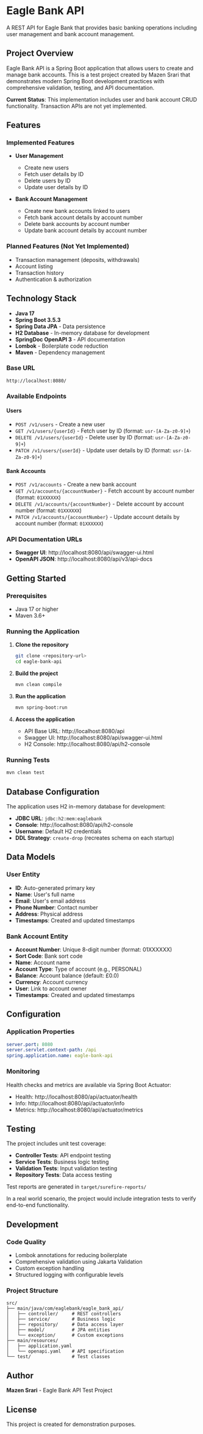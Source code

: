 # Eagle Bank API

A REST API for Eagle Bank that provides basic banking operations including user management and bank account management.

## Project Overview

Eagle Bank API is a Spring Boot application that allows users to create and manage bank accounts. This is a test project created by Mazen Srari that demonstrates modern Spring Boot development practices with comprehensive validation, testing, and API documentation.

**Current Status**: This implementation includes user and bank account CRUD functionality. Transaction APIs are not yet implemented.

## Features

### Implemented Features
- **User Management**
  - Create new users 
  - Fetch user details by ID
  - Delete users by ID
  - Update user details by ID
  
- **Bank Account Management**
  - Create new bank accounts linked to users
  - Fetch bank account details by account number
  - Delete bank accounts by account number
  - Update bank account details by account number

### Planned Features (Not Yet Implemented)
- Transaction management (deposits, withdrawals)
- Account listing
- Transaction history
- Authentication & authorization

## Technology Stack

- **Java 17**
- **Spring Boot 3.5.3**
- **Spring Data JPA** - Data persistence
- **H2 Database** - In-memory database for development
- **SpringDoc OpenAPI 3** - API documentation
- **Lombok** - Boilerplate code reduction
- **Maven** - Dependency management

### Base URL
```
http://localhost:8080/
```

### Available Endpoints

#### Users
- `POST /v1/users` - Create a new user
- `GET /v1/users/{userId}` - Fetch user by ID (format: `usr-[A-Za-z0-9]+`)
- `DELETE /v1/users/{userId}` - Delete user by ID (format: `usr-[A-Za-z0-9]+`)
- `PATCH /v1/users/{userId}` - Update user details by ID (format: `usr-[A-Za-z0-9]+`)

#### Bank Accounts
- `POST /v1/accounts` - Create a new bank account
- `GET /v1/accounts/{accountNumber}` - Fetch account by account number (format: `01XXXXXX`)
- `DELETE /v1/accounts/{accountNumber}` - Delete account by account number (format: `01XXXXXX`)
- `PATCH /v1/accounts/{accountNumber}` - Update account details by account number (format: `01XXXXXX`)

### API Documentation URLs
- **Swagger UI**: http://localhost:8080/api/swagger-ui.html
- **OpenAPI JSON**: http://localhost:8080/api/v3/api-docs

## Getting Started

### Prerequisites
- Java 17 or higher
- Maven 3.6+

### Running the Application

1. **Clone the repository**
   ```bash
   git clone <repository-url>
   cd eagle-bank-api
   ```

2. **Build the project**
   ```bash
   mvn clean compile
   ```

3. **Run the application**
   ```bash
   mvn spring-boot:run
   ```

4. **Access the application**
   - API Base URL: http://localhost:8080/api
   - Swagger UI: http://localhost:8080/api/swagger-ui.html
   - H2 Console: http://localhost:8080/api/h2-console

### Running Tests
```bash
mvn clean test
```

## Database Configuration

The application uses H2 in-memory database for development:

- **JDBC URL**: `jdbc:h2:mem:eaglebank`
- **Console**: http://localhost:8080/api/h2-console
- **Username**: Default H2 credentials
- **DDL Strategy**: `create-drop` (recreates schema on each startup)

## Data Models

### User Entity
- **ID**: Auto-generated primary key
- **Name**: User's full name
- **Email**: User's email address
- **Phone Number**: Contact number
- **Address**: Physical address
- **Timestamps**: Created and updated timestamps

### Bank Account Entity
- **Account Number**: Unique 8-digit number (format: 01XXXXXX)
- **Sort Code**: Bank sort code
- **Name**: Account name
- **Account Type**: Type of account (e.g., PERSONAL)
- **Balance**: Account balance (default: £0.0)
- **Currency**: Account currency
- **User**: Link to account owner
- **Timestamps**: Created and updated timestamps

## Configuration

### Application Properties
```yaml
server.port: 8080
server.servlet.context-path: /api
spring.application.name: eagle-bank-api
```

### Monitoring
Health checks and metrics are available via Spring Boot Actuator:
- Health: http://localhost:8080/api/actuator/health
- Info: http://localhost:8080/api/actuator/info
- Metrics: http://localhost:8080/api/actuator/metrics

## Testing

The project includes unit test coverage:

- **Controller Tests**: API endpoint testing
- **Service Tests**: Business logic testing
- **Validation Tests**: Input validation testing
- **Repository Tests**: Data access testing

Test reports are generated in `target/surefire-reports/`

In a real world scenario, the project would include integration tests to verify end-to-end functionality.

## Development

### Code Quality
- Lombok annotations for reducing boilerplate
- Comprehensive validation using Jakarta Validation
- Custom exception handling
- Structured logging with configurable levels

### Project Structure
```
src/
├── main/java/com/eaglebank/eagle_bank_api/
│   ├── controller/     # REST controllers
│   ├── service/        # Business logic
│   ├── repository/     # Data access layer
│   ├── model/          # JPA entities
│   └── exception/      # Custom exceptions
├── main/resources/
│   ├── application.yaml
│   └── openapi.yaml    # API specification
└── test/               # Test classes
```

## Author

**Mazen Srari** - Eagle Bank API Test Project

## License

This project is created for demonstration purposes.
